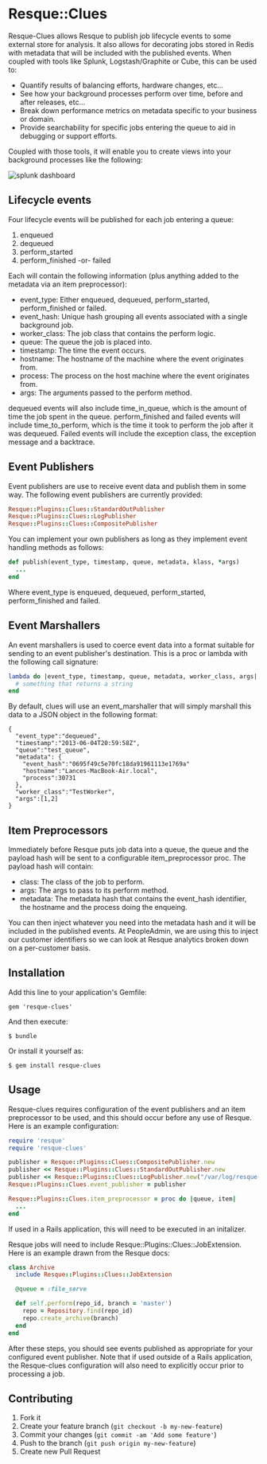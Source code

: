 # Resque::Clues

Resque-Clues allows Resque to publish job lifecycle events to some external
store for analysis.  It also allows for decorating jobs stored in Redis with
metadata that will be included with the published events.  When coupled with
tools like Splunk, Logstash/Graphite or Cube, this can be used to:

* Quantify results of balancing efforts, hardware changes, etc...
* See how your background processes perform over time, before and after
releases, etc...
* Break down performance metrics on metadata specific to your business or
  domain.
* Provide searchability for specific jobs entering the queue to aid in
  debugging or support efforts.

Coupled with those tools, it will enable you to create views into your
background processes like the following:

![splunk dashboard](http://i.imgur.com/0sZEw1L.png?1)

## Lifecycle events

Four lifecycle events will be published for each job entering a queue:

1. enqueued
2. dequeued
3. perform_started
4. perform_finished -or- failed

Each will contain the following information (plus anything added to the
metadata via an item preprocessor):

* event_type: Either enqueued, dequeued, perform_started, perform_finished or
  failed.
* event_hash: Unique hash grouping all events associated with a single 
  background job.
* worker_class: The job class that contains the perform logic.
* queue: The queue the job is placed into.
* timestamp: The time the event occurs.
* hostname: The hostname of the machine where the event originates from.
* process: The process on the host machine where the event originates from.
* args: The arguments passed to the perform method.

dequeued events will also include time_in_queue, which is the amount of time
the job spent in the queue. perform_finished and failed events will include
time_to_perform, which is the time it took to perform the job after it was
dequeued.  Failed events will include the exception class, the exception
message and a backtrace. 

## Event Publishers

Event publishers are use to receive event data and publish them in some way.
The following event publishers are currently provided:

```ruby
Resque::Plugins::Clues::StandardOutPublisher
Resque::Plugins::Clues::LogPublisher
Resque::Plugins::Clues::CompositePublisher
```

You can implement your own publishers as long as they implement event handling
methods as follows:

```ruby
def publish(event_type, timestamp, queue, metadata, klass, *args)
  ...
end
```

Where event_type is enqueued, dequeued, perform_started, perform_finished and
failed.

## Event Marshallers

An event marshallers is used to coerce event data into a format suitable for
sending to an event publisher's destination.  This is a proc or lambda with the
following call signature:  

```ruby
lambda do |event_type, timestamp, queue, metadata, worker_class, args|
  # something that returns a string
end
```

By default, clues will use an event_marshaller that will simply marshall this
data to a JSON object in the following format:

```
{
  "event_type":"dequeued",
  "timestamp":"2013-06-04T20:59:58Z",
  "queue":"test_queue",
  "metadata": {
    "event_hash":"0695f49c5e70fc18da91961113e1769a"
    "hostname":"Lances-MacBook-Air.local",
    "process":30731
  },
  "worker_class":"TestWorker",
  "args":[1,2]
}
```

## Item Preprocessors

Immediately before Resque puts job data into a queue, the queue and the payload
hash will be sent to a configurable item_preprocessor proc.  The payload hash
will contain:

* class:  The class of the job to perform.
* args:  The args to pass to its perform method.
* metadata:  The metadata hash that contains the event_hash identifier, the
hostname and the process doing the enqueing.

You can then inject whatever you need into the metadata hash and it will be 
included in the published events.  At PeopleAdmin, we are using this to inject
our customer identifiers so we can look at Resque analytics broken down on a
per-customer basis.

## Installation

Add this line to your application's Gemfile:

    gem 'resque-clues'

And then execute:

    $ bundle

Or install it yourself as:

    $ gem install resque-clues

## Usage

Resque-clues requires configuration of the event publishers and an item
preprocessor to be used, and this should occur before any use of Resque.  Here 
is an example configuration:

```ruby
require 'resque'
require 'resque-clues'

publisher = Resque::Plugins::Clues::CompositePublisher.new
publisher << Resque::Plugins::Clues::StandardOutPublisher.new
publisher << Resque::Plugins::Clues::LogPublisher.new("/var/log/resque-clues.log")
Resque::Plugins::Clues.event_publisher = publisher

Resque::Plugins::Clues.item_preprocessor = proc do |queue, item| 
  ...
end
```

If used in a Rails application, this will need to be executed in an initalizer.

Resque jobs will need to include Resque::Plugins::Clues::JobExtension. Here 
is an example drawn from the Resque docs:

```ruby
class Archive
  include Resque::Plugins::Clues::JobExtension

  @queue = :file_serve

  def self.perform(repo_id, branch = 'master')
    repo = Repository.find(repo_id)
    repo.create_archive(branch)
  end
end
```

After these steps, you should see events published as appropriate for your configured event publisher. Note that if used outside of a Rails application, the Resque-clues configuration will also need to explicitly occur prior to processing a job. 



## Contributing

1. Fork it
2. Create your feature branch (`git checkout -b my-new-feature`)
3. Commit your changes (`git commit -am 'Add some feature'`)
4. Push to the branch (`git push origin my-new-feature`)
5. Create new Pull Request
